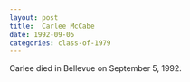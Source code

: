 ```yaml
---
layout: post
title:  Carlee McCabe
date: 1992-09-05
categories: class-of-1979
---
```

Carlee died in Bellevue on September 5, 1992.
